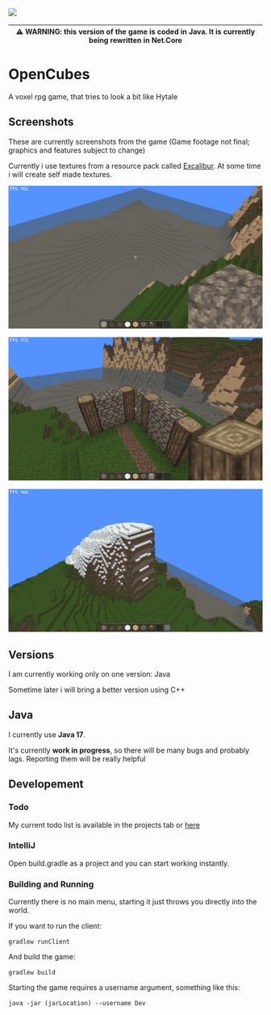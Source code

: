 [<img src="src/main/resources/assets/textures/gui/logo.png" width="517"/>]()

| ⚠️ WARNING: this version of the game is coded in **Java**. It is currently being rewritten in **Net.Core**  |
| --- |

# OpenCubes

A voxel rpg game, that tries to look a bit like Hytale

## Screenshots

These are currently screenshots from the game (Game footage not final; graphics and features subject to change)

Currently i use textures from a resource pack called [Excalibur](https://www.curseforge.com/minecraft/texture-packs/excalibur "Excalibur: Curse Forge"). At some time i will create self made textures.

[<img src="docs/images/screenshot1.png" width="720">]()

[<img src="docs/images/screenshot2.png" width="720">]()

[<img src="docs/images/screenshot3.png" width="720">]()

## Versions

I am currently working only on one version: Java

Sometime later i will bring a better version using C++

## Java
I currently use **Java 17**.

It's currently **work in progress**, so there will be many bugs and probably lags. Reporting them will be really helpful

## Developement

### Todo

My current todo list is available in the projects tab or [here](https://github.com/users/ZickZenni/projects/1 "OpenCubes: Project")

### IntelliJ

Open build.gradle as a project and you can start working instantly.

### Building and Running

Currently there is no main menu, starting it just throws you directly into the world.

If you want to run the client:

```
gradlew runClient
```

And build the game:

```
gradlew build
```


Starting the game requires a username argument, something like this:

```
java -jar (jarLocation) --username Dev
```
